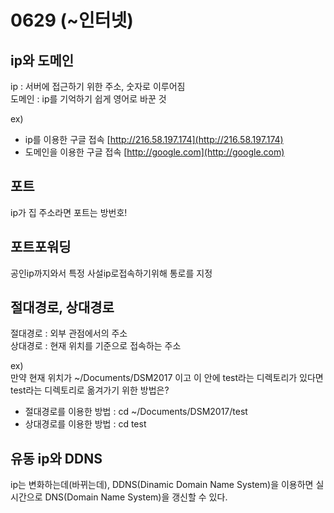 # 0629 (~인터넷)

## ip와 도메인

ip : 서버에 접근하기 위한 주소, 숫자로 이루어짐  
도메인 : ip를 기억하기 쉽게 영어로 바꾼 것  

ex)  
- ip를 이용한 구글 접속 [http://216.58.197.174](http://216.58.197.174)  
- 도메인을 이용한 구글 접속 [http://google.com](http://google.com)  


## 포트

ip가 집 주소라면 포트는 방번호!  

## 포트포워딩

공인ip까지와서 특정 사설ip로접속하기위해 통로를 지정  

## 절대경로, 상대경로

절대경로 : 외부 관점에서의 주소  
상대경로 : 현재 위치를 기준으로 접속하는 주소  

ex)  
만약 현재 위치가 ~/Documents/DSM2017 이고 이 안에 test라는 디렉토리가 있다면  
test라는 디렉토리로 옮겨가기 위한 방법은?  

- 절대경로를 이용한 방법 : cd ~/Documents/DSM2017/test  
- 상대경로를 이용한 방법 : cd test


## 유동 ip와 DDNS

ip는 변화하는데(바뀌는데), DDNS(Dinamic Domain Name System)을 이용하면 실시간으로 DNS(Domain Name System)을 갱신할 수 있다.  